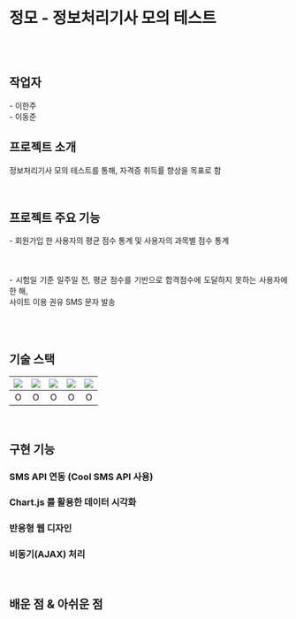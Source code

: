 # 정모 - 정보처리기사 모의 테스트

<p align="center">
  <br>
  
  <br>
</p>

## 작업자
<p align="justify">
 - 이한주<br>
 - 이동준
</p>
  
## 프로젝트 소개
<p align="justify">
정보처리기사 모의 테스트를 통해, 자격증 취득률 향상을 목표로 함
</p>

<br>

## 프로젝트 주요 기능

<p align="justify">
 - 회원가입 한 사용자의 평균 점수 통계 및 사용자의 과목별 점수 통계<br><br><br><br>
 - 시험일 기준 일주일 전, 평균 점수를 기반으로 합격점수에 도달하지 못하는 사용자에 한 해,<br>
   사이트 이용 권유 SMS 문자 발송<br><br>
</p>

<br>

## 기술 스택

| <img src="https://img.shields.io/badge/Java-007396?style=flat&logo=Java&logoColor=white"/>| <img src="https://img.shields.io/badge/JavaScript-F7DF1E?style=flat&logo=JavaScript&logoColor=white"/>| <img src="https://img.shields.io/badge/MySQL-4479A1?style=flat&logo=MySQL&logoColor=white"/> |  <img src="https://img.shields.io/badge/Springboot-6DB33F?style=flat&logo=Springboot&logoColor=white"/>   | <img src="https://img.shields.io/badge/Eclipse IDE-2C2255?style=flat&logo=Eclipse IDE&logoColor=white"/>  |
| :--------: | :--------: | :--------: | :------: | :-----: |
|   O   |   O |   O   | O | O |

<br>

## 구현 기능

### SMS API 연동 (Cool SMS API 사용)

### Chart.js 를 활용한 데이터 시각화

### 반응형 웹 디자인

### 비동기(AJAX) 처리  

<br>

## 배운 점 & 아쉬운 점

<p align="justify">

</p>

<br>
